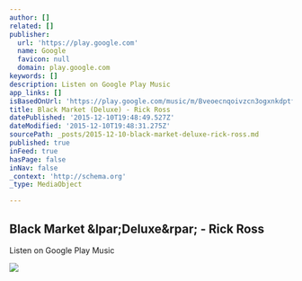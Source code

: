 ```yaml
---
author: []
related: []
publisher:
  url: 'https://play.google.com'
  name: Google
  favicon: null
  domain: play.google.com
keywords: []
description: Listen on Google Play Music
app_links: []
isBasedOnUrl: 'https://play.google.com/music/m/Bveoecnqoivzcn3ogxnkdptf4a4?t=Black_Market_Deluxe_-_Rick_Ross'
title: Black Market (Deluxe) - Rick Ross
datePublished: '2015-12-10T19:48:49.527Z'
dateModified: '2015-12-10T19:48:31.275Z'
sourcePath: _posts/2015-12-10-black-market-deluxe-rick-ross.md
published: true
inFeed: true
hasPage: false
inNav: false
_context: 'http://schema.org'
_type: MediaObject

---
```

<article style=""><h1>Black Market &amp;lpar;Deluxe&amp;rpar; - Rick Ross</h1><p>Listen on Google Play Music</p><img src="http://lh3.googleusercontent.com/vYEQ2utjPIgcSEVjRWTT0xkogRXMZ09zqsK1vD2hiwiDrruJLu-dsSbHLZmr1RnKeVscpuf09w" /></article>